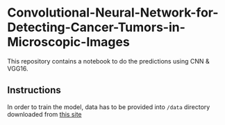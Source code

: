 # Convolutional-Neural-Network-for-Detecting-Cancer-Tumors-in-Microscopic-Images

This repository contains a notebook to do the predictions using CNN & VGG16.

## Instructions
In order to train the model, data has to be provided into `/data` directory downloaded from [this site](https://www.kaggle.com/competitions/histopathologic-cancer-detection/data)

